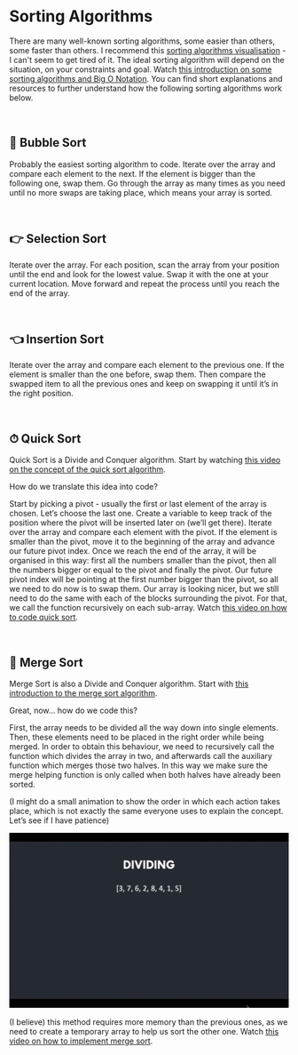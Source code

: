 # Sorting Algorithms

There are many well-known sorting algorithms, some easier than others, some faster than others.
I recommend this [sorting algorithms visualisation](https://www.youtube.com/watch?v=ZZuD6iUe3Pc) - I can't seem to get tired of it.
The ideal sorting algorithm will depend on the situation, on your constraints and goal.
Watch [this introduction on some sorting algorithms and Big O Notation](https://www.youtube.com/watch?v=RGuJga2Gl_k).
You can find short explanations and resources to further understand how the following sorting algorithms work below.

<br />

## 🎈 Bubble Sort
Probably the easiest sorting algorithm to code.
Iterate over the array and compare each element to the next.
If the element is bigger than the following one, swap them.
Go through the array as many times as you need until no more swaps are taking place, which means your array is sorted.

<br />

## 👉 Selection Sort
Iterate over the array.
For each position, scan the array from your position until the end and look for the lowest value.
Swap it with the one at your current location.
Move forward and repeat the process until you reach the end of the array.

<br />

## 👈 Insertion Sort
Iterate over the array and compare each element to the previous one.
If the element is smaller than the one before, swap them.
Then compare the swapped item to all the previous ones and keep on swapping it until it’s in the right position.

<br />

## ⏱  Quick Sort
Quick Sort is a Divide and Conquer algorithm.
Start by watching [this video on the concept of the quick sort algorithm](https://www.youtube.com/watch?v=WaNLJf8xzC4).

How do we translate this idea into code?

Start by picking a pivot - usually the first or last element of the array is chosen.
Let’s choose the last one.
Create a variable to keep track of the position where the pivot will be inserted later on (we’ll get there).
Iterate over the array and compare each element with the pivot.
If the element is smaller than the pivot, move it to the beginning of the array and advance our future pivot index.
Once we reach the end of the array, it will be organised in this way: first all the numbers smaller than the pivot, then all the numbers bigger or equal to the pivot and finally the pivot.
Our future pivot index will be pointing at the first number bigger than the pivot, so all we need to do now is to swap them.
Our array is looking nicer, but we still need to do the same with each of the blocks surrounding the pivot.
For that, we call the function recursively on each sub-array.
Watch [this video on how to code quick sort](https://www.youtube.com/watch?v=eqo2LxRADhU).

<br />

## 🔀 Merge Sort
Merge Sort is also a Divide and Conquer algorithm. 
Start with [this introduction to the merge sort algorithm](https://www.youtube.com/watch?v=x_Z9FcAPmbk).

Great, now… how do we code this?

First, the array needs to be divided all the way down into single elements.
Then, these elements need to be placed in the right order while being merged.
In order to obtain this behaviour, we need to recursively call the function which divides the array in two, and afterwards call the auxiliary function which merges those two halves.
In this way we make sure the merge helping function is only called when both halves have already been sorted.

(I might do a small animation to show the order in which each action takes place, which is not exactly the same everyone uses to explain the concept. Let’s see if I have patience)

![merge_sort](https://github.com/arieivs/algorithms/blob/master/sort/merge_sort.gif)

(I believe) this method requires more memory than the previous ones, as we need to create a temporary array to help us sort the other one.
Watch [this video on how to implement merge sort](https://www.youtube.com/watch?v=x_Z9FcAPmbk).
